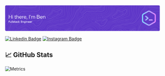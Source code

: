 [![DigDug's github banner](./assets/header-image.png)](https://github.com/benaduggan/)


[![Linkedin Badge](https://img.shields.io/badge/LinkedIn-0077B5?style=for-the-badge&logo=linkedin&logoColor=white)](https://linkedin.com/in/benaduggan)
[![Instagram Badge](https://img.shields.io/badge/Instagram-E4405F?style=for-the-badge&logo=instagram&logoColor=white)](https://instagram.com/benaduggan)


<!--
**benaduggan/benaduggan** is a ✨ _special_ ✨ repository because its `README.md` (this file) appears on your GitHub profile.

Here are some ideas to get you started:

- 🔭 I’m currently working on ...
- 🌱 I’m currently learning ...
- 👯 I’m looking to collaborate on ...
- 🤔 I’m looking for help with ...
- 💬 Ask me about ...
- 📫 How to reach me: ...
- 😄 Pronouns: ...
- ⚡ Fun fact: ...
-->


## &#x1f4c8; GitHub Stats

![Metrics](https://metrics.lecoq.io/benaduggan?template=classic&base.hireable=true&base=header%2C%20activity%2C%20community%2C%20repositories%2C%20metadata&base.indepth=false&base.hireable=true&base.skip=false&config.timezone=America%2FNew_York)
